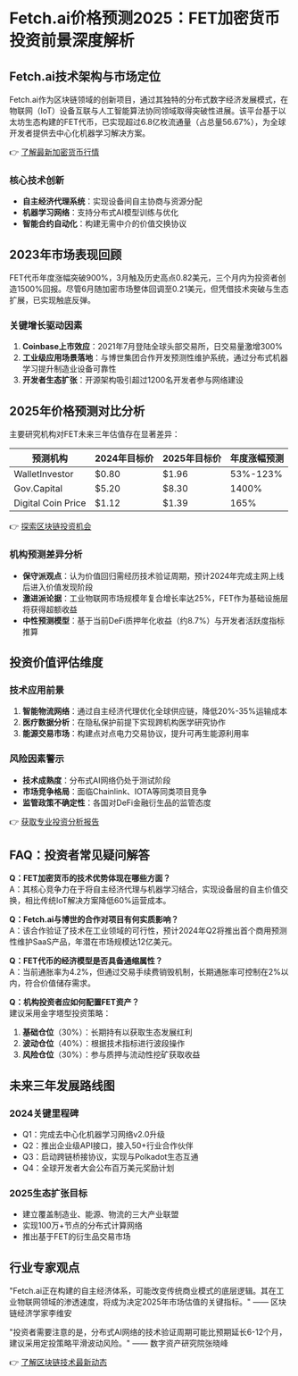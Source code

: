 # Fetch.ai价格预测2025：FET加密货币投资前景深度解析

## Fetch.ai技术架构与市场定位
Fetch.ai作为区块链领域的创新项目，通过其独特的分布式数字经济发展模式，在物联网（IoT）设备互联与人工智能算法协同领域取得突破性进展。该平台基于以太坊生态构建的FET代币，已实现超过6.8亿枚流通量（占总量56.67%），为全球开发者提供去中心化机器学习解决方案。

👉 [了解最新加密货币行情](https://bit.ly/okx_welcome)

### 核心技术创新
- **自主经济代理系统**：实现设备间自主协商与资源分配
- **机器学习网络**：支持分布式AI模型训练与优化
- **智能合约自动化**：构建无需中介的价值交换协议

## 2023年市场表现回顾
FET代币年度涨幅突破900%，3月触及历史高点0.82美元，三个月内为投资者创造1500%回报。尽管6月随加密市场整体回调至0.21美元，但凭借技术突破与生态扩展，已实现触底反弹。

### 关键增长驱动因素
1. **Coinbase上市效应**：2021年7月登陆全球头部交易所，日交易量激增300%
2. **工业级应用场景落地**：与博世集团合作开发预测性维护系统，通过分布式机器学习提升制造业设备可靠性
3. **开发者生态扩张**：开源架构吸引超过1200名开发者参与网络建设

## 2025年价格预测对比分析
主要研究机构对FET未来三年估值存在显著差异：

| 预测机构         | 2024年目标价 | 2025年目标价 | 年度涨幅预测 |
|------------------|-------------|-------------|------------|
| WalletInvestor   | $0.80       | $1.96       | 53%-123%   |
| Gov.Capital      | $5.20       | $8.30       | 1400%      |
| Digital Coin Price| $1.12      | $1.39       | 165%       |

👉 [探索区块链投资机会](https://bit.ly/okx_welcome)

### 机构预测差异分析
- **保守派观点**：认为价值回归需经历技术验证周期，预计2024年完成主网上线后进入价值发现阶段
- **激进派论据**：工业物联网市场规模年复合增长率达25%，FET作为基础设施层将获得超额收益
- **中性预测模型**：基于当前DeFi质押年化收益（约8.7%）与开发者活跃度指标推算

## 投资价值评估维度
### 技术应用前景
1. **智能物流网络**：通过自主经济代理优化全球供应链，降低20%-35%运输成本
2. **医疗数据分析**：在隐私保护前提下实现跨机构医学研究协作
3. **能源交易市场**：构建点对点电力交易协议，提升可再生能源利用率

### 风险因素警示
- **技术成熟度**：分布式AI网络仍处于测试阶段
- **市场竞争格局**：面临Chainlink、IOTA等同类项目竞争
- **监管政策不确定性**：各国对DeFi金融衍生品的监管态度

👉 [获取专业投资分析报告](https://bit.ly/okx_welcome)

## FAQ：投资者常见疑问解答
**Q：FET加密货币的技术优势体现在哪些方面？**  
A：其核心竞争力在于将自主经济代理与机器学习结合，实现设备层的自主价值交换，相比传统IoT解决方案降低60%运营成本。

**Q：Fetch.ai与博世的合作对项目有何实质影响？**  
A：该合作验证了技术在工业领域的可行性，预计2024年Q2将推出首个商用预测性维护SaaS产品，年潜在市场规模达12亿美元。

**Q：FET代币的经济模型是否具备通缩属性？**  
A：当前通胀率为4.2%，但通过交易手续费销毁机制，长期通胀率可控制在2%以内，符合价值储存需求。

**Q：机构投资者应如何配置FET资产？**  
建议采用金字塔型投资策略：  
1. **基础仓位**（30%）：长期持有以获取生态发展红利  
2. **波动仓位**（40%）：根据技术指标进行波段操作  
3. **风险仓位**（30%）：参与质押与流动性挖矿获取收益

## 未来三年发展路线图
### 2024关键里程碑
- Q1：完成去中心化机器学习网络v2.0升级
- Q2：推出企业级API接口，接入50+行业合作伙伴
- Q3：启动跨链桥接协议，实现与Polkadot生态互通
- Q4：全球开发者大会公布百万美元奖励计划

### 2025生态扩张目标
- 建立覆盖制造业、能源、物流的三大产业联盟
- 实现100万+节点的分布式计算网络
- 推出基于FET的衍生品交易市场

## 行业专家观点
"Fetch.ai正在构建的自主经济体系，可能改变传统商业模式的底层逻辑。其在工业物联网领域的渗透速度，将成为决定2025年市场估值的关键指标。" —— 区块链经济学家李维安

"投资者需要注意的是，分布式AI网络的技术验证周期可能比预期延长6-12个月，建议采用定投策略平滑波动风险。" —— 数字资产研究院张晓峰

👉 [了解区块链技术最新动态](https://bit.ly/okx_welcome)